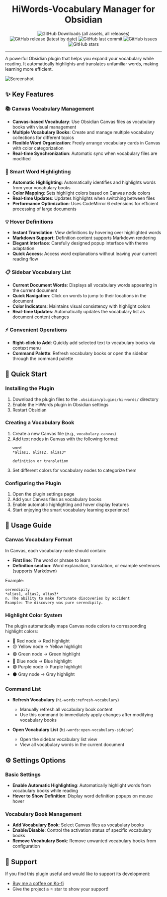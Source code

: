 <div align="center">
	<h1>HiWords-Vocabulary Manager for Obsidian</h1>
	<img src="https://img.shields.io/github/downloads/CatMuse/HiWords/total" alt="GitHub Downloads (all assets, all releases)" />
	<img src="https://img.shields.io/github/v/release/CatMuse/HiWords" alt="GitHub release (latest by date)" />
	<img src="https://img.shields.io/github/last-commit/CatMuse/HiWords" alt="GitHub last commit" />
	<img src="https://img.shields.io/github/issues/CatMuse/HiWords" alt="GitHub issues" />
	<img src="https://img.shields.io/github/stars/CatMuse/HiWords?style=social" alt="GitHub stars" />
</div>

---

A powerful Obsidian plugin that helps you expand your vocabulary while reading. It automatically highlights and translates unfamiliar words, making learning more efficient.

![Screenshot](https://github.com/user-attachments/assets/359f874d-299c-4dd6-9fa1-bacd4664fb42)

## ✨ Key Features

### 📚 Canvas Vocabulary Management

- **Canvas-based Vocabulary**: Use Obsidian Canvas files as vocabulary books with visual management
- **Multiple Vocabulary Books**: Create and manage multiple vocabulary collections for different topics
- **Flexible Word Organization**: Freely arrange vocabulary cards in Canvas with color categorization
- **Real-time Synchronization**: Automatic sync when vocabulary files are modified

### 🎯 Smart Word Highlighting

- **Automatic Highlighting**: Automatically identifies and highlights words from your vocabulary books
- **Color Mapping**: Sets highlight colors based on Canvas node colors
- **Real-time Updates**: Updates highlights when switching between files
- **Performance Optimization**: Uses CodeMirror 6 extensions for efficient processing of large documents

### 💡 Hover Definitions

- **Instant Translation**: View definitions by hovering over highlighted words
- **Markdown Support**: Definition content supports Markdown rendering
- **Elegant Interface**: Carefully designed popup interface with theme adaptation
- **Quick Access**: Access word explanations without leaving your current reading flow

### 📋 Sidebar Vocabulary List

- **Current Document Words**: Displays all vocabulary words appearing in the current document
- **Quick Navigation**: Click on words to jump to their locations in the document
- **Color Indicators**: Maintains visual consistency with highlight colors
- **Real-time Updates**: Automatically updates the vocabulary list as document content changes

### ⚡ Convenient Operations

- **Right-click to Add**: Quickly add selected text to vocabulary books via context menu
- **Command Palette**: Refresh vocabulary books or open the sidebar through the command palette

## 🚀 Quick Start

### Installing the Plugin

1. Download the plugin files to the `.obsidian/plugins/hi-words/` directory
2. Enable the HiWords plugin in Obsidian settings
3. Restart Obsidian

### Creating a Vocabulary Book

1. Create a new Canvas file (e.g., `vocabulary.canvas`)
2. Add text nodes in Canvas with the following format:
   ```
   word
   *alias1, alias2, alias3*

   definition or translation

   ```
3. Set different colors for vocabulary nodes to categorize them

### Configuring the Plugin

1. Open the plugin settings page
2. Add your Canvas files as vocabulary books
3. Enable automatic highlighting and hover display features
4. Start enjoying the smart vocabulary learning experience!

## 📖 Usage Guide

### Canvas Vocabulary Format

In Canvas, each vocabulary node should contain:
- **First line**: The word or phrase to learn
- **Definition section**: Word explanation, translation, or example sentences (supports Markdown)

Example:
```
serendipity
*alias1, alias2, alias3*
n. The ability to make fortunate discoveries by accident
Example: The discovery was pure serendipity.

```

### Highlight Color System

The plugin automatically maps Canvas node colors to corresponding highlight colors:

- 🔴 Red node → Red highlight
- 🟡 Yellow node → Yellow highlight
- 🟢 Green node → Green highlight
- 🔵 Blue node → Blue highlight
- 🟣 Purple node → Purple highlight
- ⚫ Gray node → Gray highlight

### Command List

- **Refresh Vocabulary** (`hi-words:refresh-vocabulary`)
  - Manually refresh all vocabulary book content
  - Use this command to immediately apply changes after modifying vocabulary books

- **Open Vocabulary List** (`hi-words:open-vocabulary-sidebar`)
  - Open the sidebar vocabulary list view
  - View all vocabulary words in the current document

## ⚙️ Settings Options

### Basic Settings

- **Enable Automatic Highlighting**: Automatically highlight words from vocabulary books while reading
- **Hover to Show Definition**: Display word definition popups on mouse hover

### Vocabulary Book Management

- **Add Vocabulary Book**: Select Canvas files as vocabulary books
- **Enable/Disable**: Control the activation status of specific vocabulary books
- **Remove Vocabulary Book**: Remove unwanted vocabulary books from configuration

## 👏 Support

If you find this plugin useful and would like to support its development:

- [Buy me a coffee on Ko-fi](https://ko-fi.com/catmuse)
- Give the project a ⭐ star to show your support!

